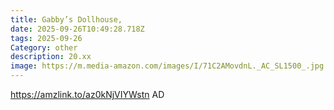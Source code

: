 ```yaml
---
title: Gabby’s Dollhouse,
date: 2025-09-26T10:49:28.718Z
tags: 2025-09-26
Category: other
description: 20.xx
image: https://m.media-amazon.com/images/I/71C2AMovdnL._AC_SL1500_.jpg
---
```

https://amzlink.to/az0kNjVIYWstn
AD